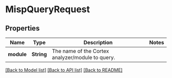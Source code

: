 # MispQueryRequest

## Properties

Name | Type | Description | Notes
------------ | ------------- | ------------- | -------------
**module** | **String** | The name of the Cortex analyzer/module to query. | 

[[Back to Model list]](../README.md#documentation-for-models) [[Back to API list]](../README.md#documentation-for-api-endpoints) [[Back to README]](../README.md)


